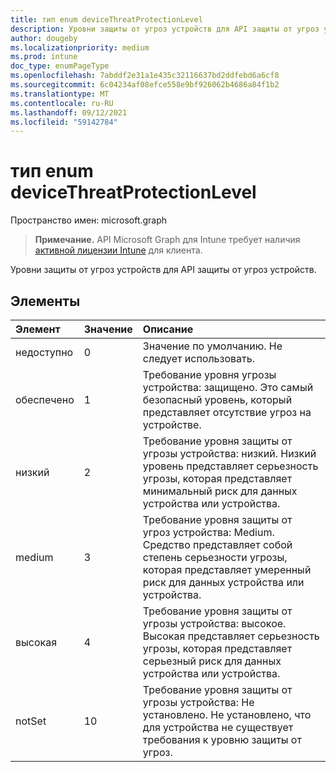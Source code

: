 ```yaml
---
title: тип enum deviceThreatProtectionLevel
description: Уровни защиты от угроз устройств для API защиты от угроз устройств.
author: dougeby
ms.localizationpriority: medium
ms.prod: intune
doc_type: enumPageType
ms.openlocfilehash: 7abddf2e31a1e435c32116637bd2ddfebd6a6cf8
ms.sourcegitcommit: 6c04234af08efce558e9bf926062b4686a84f1b2
ms.translationtype: MT
ms.contentlocale: ru-RU
ms.lasthandoff: 09/12/2021
ms.locfileid: "59142784"
---
```

# <a name="devicethreatprotectionlevel-enum-type"></a>тип enum deviceThreatProtectionLevel

Пространство имен: microsoft.graph

> **Примечание.** API Microsoft Graph для Intune требует наличия [активной лицензии Intune](https://go.microsoft.com/fwlink/?linkid=839381) для клиента.

Уровни защиты от угроз устройств для API защиты от угроз устройств.

## <a name="members"></a>Элементы
|Элемент|Значение|Описание|
|:---|:---|:---|
|недоступно|0|Значение по умолчанию. Не следует использовать.|
|обеспечено|1|Требование уровня угрозы устройства: защищено. Это самый безопасный уровень, который представляет отсутствие угроз на устройстве.|
|низкий|2|Требование уровня защиты от угрозы устройства: низкий. Низкий уровень представляет серьезность угрозы, которая представляет минимальный риск для данных устройства или устройства.|
|medium|3|Требование уровня защиты от угроз устройства: Medium. Средство представляет собой степень серьезности угрозы, которая представляет умеренный риск для данных устройства или устройства.|
|высокая|4 |Требование уровня защиты от угрозы устройства: высокое. Высокая представляет серьезность угрозы, которая представляет серьезный риск для данных устройства или устройства.|
|notSet|10 |Требование уровня защиты от угрозы устройства: Не установлено. Не установлено, что для устройства не существует требования к уровню защиты от угроз.|




